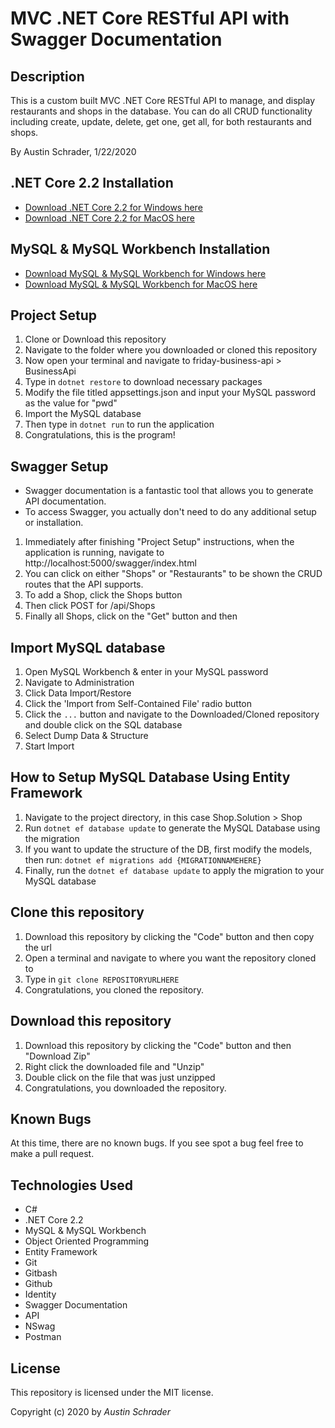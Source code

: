 # MVC .NET Core RESTful API with Swagger Documentation

## Description

This is a custom built MVC .NET Core RESTful API to manage, and display restaurants and shops in the database. You can do all CRUD functionality including create, update, delete, get one, get all, for both restaurants and shops.

By Austin Schrader, 1/22/2020

## .NET Core 2.2 Installation

- [Download .NET Core 2.2 for Windows here](https://dotnet.microsoft.com/download/thank-you/dotnet-sdk-2.2.203-windows-x64-installer)
- [Download .NET Core 2.2 for MacOS here](https://dotnet.microsoft.com/download/thank-you/dotnet-sdk-2.2.106-macos-x64-installer)

## MySQL & MySQL Workbench Installation

- [Download MySQL & MySQL Workbench for Windows here](https://dev.mysql.com/downloads/file/?id=484914)
- [Download MySQL & MySQL Workbench for MacOS here](https://dev.mysql.com/downloads/file/?id=484919)

## Project Setup

1. Clone or Download this repository
2. Navigate to the folder where you downloaded or cloned this repository
3. Now open your terminal and navigate to friday-business-api > BusinessApi
4. Type in `dotnet restore` to download necessary packages
5. Modify the file titled appsettings.json and input your MySQL password as the value for "pwd"
6. Import the MySQL database
7. Then type in `dotnet run` to run the application
8. Congratulations, this is the program!

## Swagger Setup

- Swagger documentation is a fantastic tool that allows you to generate API documentation.
- To access Swagger, you actually don't need to do any additional setup or installation.

1. Immediately after finishing "Project Setup" instructions, when the application is running, navigate to http://localhost:5000/swagger/index.html
2. You can click on either "Shops" or "Restaurants" to be shown the CRUD routes that the API supports.
3. To add a Shop, click the Shops button
4. Then click POST for /api/Shops
5. Finally all Shops, click on the "Get" button and then

## Import MySQL database

1. Open MySQL Workbench & enter in your MySQL password
2. Navigate to Administration
3. Click Data Import/Restore
4. Click the 'Import from Self-Contained File' radio button
5. Click the `...` button and navigate to the Downloaded/Cloned repository and double click on the SQL database
6. Select Dump Data & Structure
7. Start Import

## How to Setup MySQL Database Using Entity Framework

1. Navigate to the project directory, in this case Shop.Solution > Shop
2. Run `dotnet ef database update` to generate the MySQL Database using the migration
3. If you want to update the structure of the DB, first modify the models, then run: `dotnet ef migrations add {MIGRATIONNAMEHERE}`
4. Finally, run the `dotnet ef database update` to apply the migration to your MySQL database

## Clone this repository

1. Download this repository by clicking the "Code" button and then copy the url
2. Open a terminal and navigate to where you want the repository cloned to
3. Type in `git clone REPOSITORYURLHERE`
4. Congratulations, you cloned the repository.

## Download this repository

1. Download this repository by clicking the "Code" button and then "Download Zip"
2. Right click the downloaded file and "Unzip"
3. Double click on the file that was just unzipped
4. Congratulations, you downloaded the repository.

## Known Bugs

At this time, there are no known bugs. If you see spot a bug feel free to make a pull request.

## Technologies Used

- C#
- .NET Core 2.2
- MySQL & MySQL Workbench
- Object Oriented Programming
- Entity Framework
- Git
- Gitbash
- Github
- Identity
- Swagger Documentation
- API
- NSwag
- Postman

## License

This repository is licensed under the MIT license.

Copyright (c) 2020 by _Austin Schrader_
